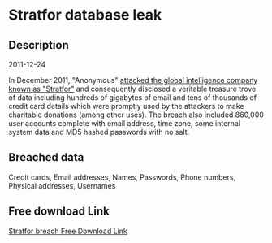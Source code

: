 # Stratfor database leak

## Description

2011-12-24

In December 2011, &quot;Anonymous&quot; <a href="http://www.troyhunt.com/2011/12/5-website-security-lessons-courtesy-of.html" target="_blank" rel="noopener">attacked the global intelligence company known as &quot;Stratfor&quot;</a> and consequently disclosed a veritable treasure trove of data including hundreds of gigabytes of email and tens of thousands of credit card details which were promptly used by the attackers to make charitable donations (among other uses). The breach also included 860,000 user accounts complete with email address, time zone, some internal system data and MD5 hashed passwords with no salt.

## Breached data

Credit cards, Email addresses, Names, Passwords, Phone numbers, Physical addresses, Usernames

## Free download Link

[Stratfor breach Free Download Link](https://link-to.net/1229997/622.7992295552225/dynamic/?r=aHR0cHM6Ly93d3cubWVkaWFmaXJlLmNvbS92aWV3L3VBQlRaMUx5TjJwNkRlby9zdHJhdGZvci5jb20vZmlsZQ==)